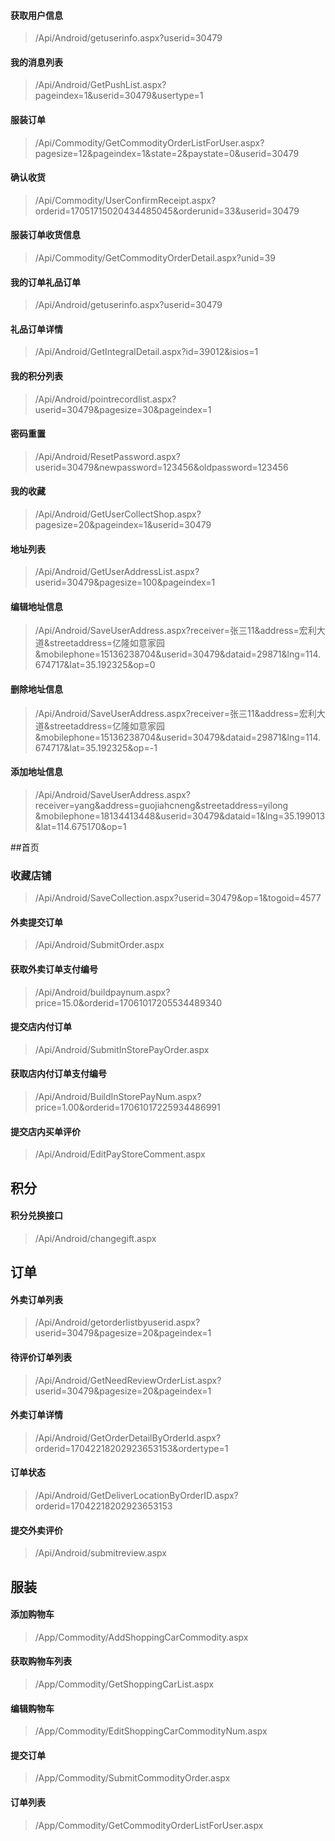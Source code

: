 #### 获取用户信息
>/Api/Android/getuserinfo.aspx?userid=30479

#### 我的消息列表
>/Api/Android/GetPushList.aspx?pageindex=1&userid=30479&usertype=1

#### 服装订单
>/Api/Commodity/GetCommodityOrderListForUser.aspx?pagesize=12&pageindex=1&state=2&paystate=0&userid=30479

#### 确认收货
>/Api/Commodity/UserConfirmReceipt.aspx?orderid=17051715020434485045&orderunid=33&userid=30479

#### 服装订单收货信息
>/Api/Commodity/GetCommodityOrderDetail.aspx?unid=39

#### 我的订单礼品订单
>/Api/Android/getuserinfo.aspx?userid=30479

#### 礼品订单详情
>/Api/Android/GetIntegralDetail.aspx?id=39012&isios=1

####  我的积分列表
>/Api/Android/pointrecordlist.aspx?userid=30479&pagesize=30&pageindex=1

#### 密码重置
>/Api/Android/ResetPassword.aspx?userid=30479&newpassword=123456&oldpassword=123456

#### 我的收藏
>/Api/Android/GetUserCollectShop.aspx?pagesize=20&pageindex=1&userid=30479

#### 地址列表
>/Api/Android/GetUserAddressList.aspx?userid=30479&pagesize=100&pageindex=1

#### 编辑地址信息
>/Api/Android/SaveUserAddress.aspx?receiver=张三11&address=宏利大道&streetaddress=亿隆如意家园&mobilephone=15136238704&userid=30479&dataid=29871&lng=114.674717&lat=35.192325&op=0

#### 删除地址信息
>/Api/Android/SaveUserAddress.aspx?receiver=张三11&address=宏利大道&streetaddress=亿隆如意家园&mobilephone=15136238704&userid=30479&dataid=29871&lng=114.674717&lat=35.192325&op=-1

#### 添加地址信息
>/Api/Android/SaveUserAddress.aspx?receiver=yang&address=guojiahcneng&streetaddress=yilong &mobilephone=18134413448&userid=30479&dataid=1&lng=35.199013&lat=114.675170&op=1



##首页

### 收藏店铺
>/Api/Android/SaveCollection.aspx?userid=30479&op=1&togoid=4577

#### 外卖提交订单
>/Api/Android/SubmitOrder.aspx

#### 获取外卖订单支付编号
>/Api/Android/buildpaynum.aspx?price=15.0&orderid=17061017205534489340

#### 提交店内付订单
>/Api/Android/SubmitInStorePayOrder.aspx

#### 获取店内付订单支付编号
>/Api/Android/BuildInStorePayNum.aspx?price=1.00&orderid=17061017225934486991

#### 提交店内买单评价
>/Api/Android/EditPayStoreComment.aspx


## 积分
#### 积分兑换接口
>/Api/Android/changegift.aspx


## 订单
#### 外卖订单列表
>/Api/Android/getorderlistbyuserid.aspx?userid=30479&pagesize=20&pageindex=1

#### 待评价订单列表
>/Api/Android/GetNeedReviewOrderList.aspx?userid=30479&pagesize=20&pageindex=1

#### 外卖订单详情
>/Api/Android/GetOrderDetailByOrderId.aspx?orderid=17042218202923653153&ordertype=1

#### 订单状态
>/Api/Android/GetDeliverLocationByOrderID.aspx?orderid=17042218202923653153

#### 提交外卖评价
>/Api/Android/submitreview.aspx

## 服装

#### 添加购物车
>/App/Commodity/AddShoppingCarCommodity.aspx


#### 获取购物车列表
>/App/Commodity/GetShoppingCarList.aspx

#### 编辑购物车
>/App/Commodity/EditShoppingCarCommodityNum.aspx

#### 提交订单
>/App/Commodity/SubmitCommodityOrder.aspx

#### 订单列表
>/App/Commodity/GetCommodityOrderListForUser.aspx
